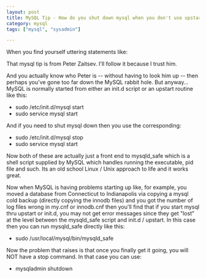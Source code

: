 ```yaml
---
layout: post
title: MySQL Tip - How do you shut down mysql when you don't use upstart or init.d
category: mysql
tags: ["mysql", "sysadmin"]

---
```

When you find yourself uttering statements like:

That mysql tip is from Peter Zaitsev.  I'll follow it because I trust him.  

And you actually know who Peter is -- without having to look him up -- then perhaps you've gone too far down the MySQL rabbit hole.  But anyway…  MySQL is normally started from either an init.d script or an upstart routine like this:

* sudo /etc/init.d/mysql start
* sudo service mysql start

And if you need to shut mysql down then you use the corresponding:

* sudo /etc/init.d/mysql stop
* sudo service mysql start

Now both of these are actually just a front end to mysqld_safe which is a shell script supplied by MySQL which handles running the executable, pid file and such.  Its an old school Linux / Unix approach to life and it works great.  

Now when MySQL is having problems starting up like, for example, you moved a database from Connecticut to Indianapolis via copying a mysql cold backup (directly copying the innodb files) and you got the number of log files wrong in my.cnf or innodb.cnf then you'll find that if you start mysql thru upstart or init.d, you may not get error messages since they get "lost" at the level between the mysqld_safe script and init.d / upstart.  In this case then you can run mysqld_safe directly like this:

* sudo /usr/local/mysql/bin/mysqld_safe

Now the problem that raises is that once you finally get it going, you will NOT have a stop command.  In that case you can use:

* mysqladmin shutdown
